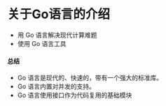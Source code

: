 关于Go语言的介绍
========
- 用 Go 语言解决现代计算难题
- 使用 Go 语言工具




#### 总结
- Go 语言是现代的、快速的，带有一个强大的标准库。
- Go 语言内置对并发的支持。
- Go 语言使用接口作为代码复用的基础模块